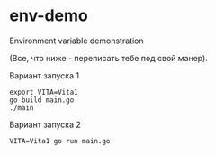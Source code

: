# env-demo
Environment variable demonstration

(Все, что ниже - переписать тебе под свой манер).

Вариант запуска 1
```
export VITA=Vita1
go build main.go
./main
```
Вариант запуска 2
```
VITA=Vita1 go run main.go
```